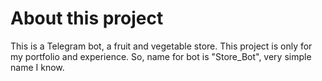 # About this project
This is a Telegram bot, a fruit and vegetable store.
This project is only for my portfolio and experience. 
So, name for bot is "Store_Bot", very simple name I know.


